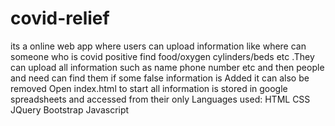 # covid-relief
its a online web app where users can upload information like where can someone who is covid positive find food/oxygen cylinders/beds etc .They can upload all information such as name phone number etc and then people and need can find them if some false information is Added it can also be removed 
Open index.html to start 
all information is stored in google spreadsheets and accessed from their only
Languages used:
HTML
CSS
JQuery
Bootstrap
Javascript
